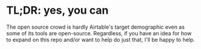 # TL;DR: yes, you can

The open source crowd is hardly Airtable's target demographic even as some of its tools are open-source. Regardless, if you have an idea for how to expand on this repo and/or want to help do just that, I'll be happy to help.
